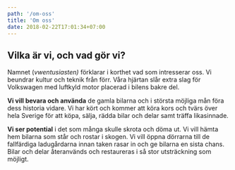 ```yaml
---
path: '/om-oss'
title: 'Om oss'
date: 2018-02-22T17:01:34+07:00
---
```


## Vilka är vi, och vad gör vi?

Namnet (_vwentusiasten)_ förklarar i korthet vad som intresserar oss. Vi beundrar kultur och teknik från förr. Våra hjärtan slår extra slag för Volkswagen med luftkyld motor placerad i bilens bakre del.

**Vi vill bevara och använda** de gamla bilarna och i största möjliga mån föra dess historia vidare. Vi har kört och kommer att köra kors och tvärs över hela Sverige för att köpa, sälja, rädda bilar och delar samt träffa likasinnade.

**Vi ser potential** i det som många skulle skrota och döma ut. Vi vill hämta hem bilarna som står och rostar i skogen. Vi vill öppna dörrarna till de fallfärdiga ladugårdarna innan taken rasar in och ge bilarna en sista chans. Bilar och delar återanvänds och restaureras i så stor utsträckning som möjligt.